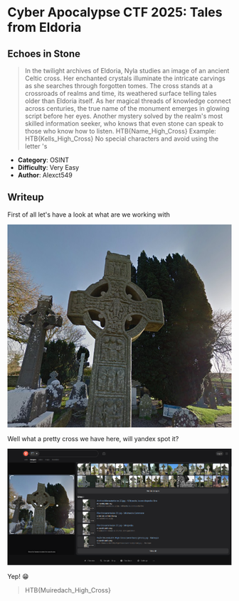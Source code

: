 # Cyber Apocalypse CTF 2025: Tales from Eldoria

## Echoes in Stone
> In the twilight archives of Eldoria, Nyla studies an image of an ancient Celtic cross. Her enchanted crystals illuminate the intricate carvings as she searches through forgotten tomes. The cross stands at a crossroads of realms and time, its weathered surface telling tales older than Eldoria itself. As her magical threads of knowledge connect across centuries, the true name of the monument emerges in glowing script before her eyes. Another mystery solved by the realm's most skilled information seeker, who knows that even stone can speak to those who know how to listen.
HTB{Name_High_Cross}
Example: HTB{Kells_High_Cross} No special characters and avoid using the letter 's


- **Category**: OSINT 
- **Difficulty**: Very Easy
- **Author**: Alexct549

## Writeup

First of all let's have a look at what are we working with

![image1](files/echoesinthestone.png)

Well what a pretty cross we have here, will yandex spot it?

![image2](files/image.png)

Yep! 😁

> HTB{Muiredach_High_Cross}